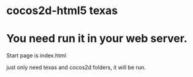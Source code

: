 # cocos2d-html5 texas

<h1>You need run it in your web server.</h1>

Start page is index.html

just only need texas and cocos2d folders, it will be run.

